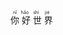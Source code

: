 <div>
<!-- 注音模板-->
<!-- 有空格需求可使用全角空格&emsp;-->
<ruby>
你<rt>nǐ</rt>
好<rt>hǎo</rt>
世<rt>shì</rt>
界<rt>jiè</rt>
</ruby>
</div>